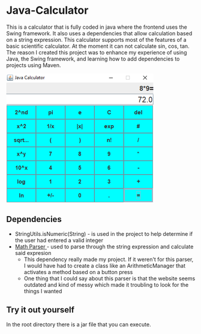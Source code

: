 <!--
  READ_ME STRUCTURE
  1. Introduction
    a. What is it?
    b. (Optional) Why did you make it? (Wanted to do some projects using Java)
  2. Dependencies
  5. Try it out yourself (mentione the .jar file located on root)
-->

# Java-Calculator
<p> This is a calculator that is fully coded in java where the frontend uses the Swing framework.
It also uses a dependencies that allow calculation based on a string expression. This calculator supports most of the features of a basic scientific calculator. At the moment
it can not calculate sin, cos, tan. The reason I created this project was to enhance my experience of using Java, the Swing framework, and learning how to add dependencies to projects
using Maven.</p>
<img src="https://github.com/gnikkoch96/Java-Calculator/blob/master/images-for-github/Screenshot_1.png"/>


<h2> Dependencies </h2>
<ul> 
<li> StringUtils.isNumeric(String) - is used in the project to help determine if the user had entered a valid integer </li>
<li><a href="https://mathparser.org/"> Math Parser </a> - used to parse through the string expression and calculate said expresion 
   <ul>
      <li> This dependency really made my project. If it weren't for this parser, I would have had to create a class like an ArithmeticManager that activates a method based on  
        a button press </li>
      <li> One thing that I could say about this parser is that the website seems outdated and kind of messy which made it troubling to look for the things I wanted </li> 
  </ul>
  </li>
</ul>

<h2> Try it out yourself </h2>
<p> In the root directory there is a jar file that you can execute. </p>



